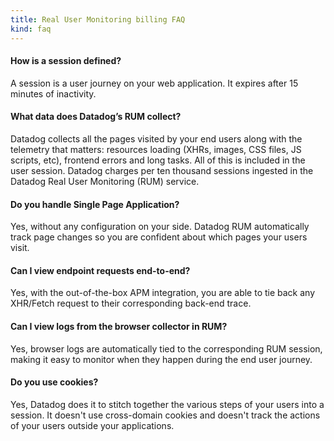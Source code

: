 ```yaml
---
title: Real User Monitoring billing FAQ
kind: faq
---
```


#### How is a session defined?

A session is a user journey on your web application. It expires after 15 minutes of inactivity.

#### What data does Datadog’s RUM collect?

Datadog collects all the pages visited by your end users along with the telemetry that matters: resources loading (XHRs, images, CSS files, JS scripts, etc), frontend errors and long tasks. All of this is included in the user session. Datadog charges per ten thousand sessions ingested in the Datadog Real User Monitoring (RUM) service.

#### Do you handle Single Page Application?

Yes, without any configuration on your side. Datadog RUM automatically track page changes so you are confident about which pages your users visit.

#### Can I view endpoint requests end-to-end?

Yes, with the out-of-the-box APM integration, you are able to tie back any XHR/Fetch request to their corresponding back-end trace.

#### Can I view logs from the browser collector in RUM?

Yes, browser logs are automatically tied to the corresponding RUM session, making it easy to monitor when they happen during the end user journey.

#### Do you use cookies?

Yes, Datadog does it to stitch together the various steps of your users into a session. It doesn't use cross-domain cookies and doesn't track the actions of your users outside your applications.
